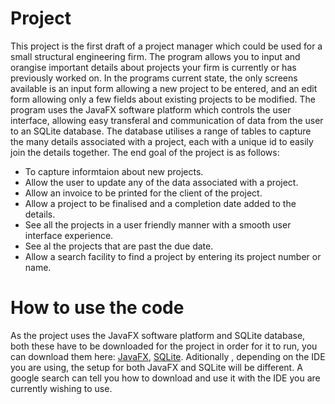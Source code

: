 # Project

This project is the first draft of a project manager which could be used for a small structural engineering firm. The program allows you to input and orangise important details about projects your firm is currently or has previously worked on. In the programs current state, the only screens available is an input form allowing a new project to be entered, and an edit form allowing only a few fields about existing projects to be modified. The program uses the JavaFX software platform which controls the user interface, allowing easy transferal and communication of data from the user to an SQLite database. The database utilises a range of tables to capture the many details associated with a project, each with a unique id to easily join the details together. The end goal of the project is as follows: 
  * To capture informtaion about new projects.
  * Allow the user to update any of the data associated with a project. 
  * Allow an invoice to be printed for the client of the project.
  * Allow a project to be finalised and a completion date added to the details. 
  * See all the projects in a user friendly manner with a smooth user interface experience. 
  * See al the projects that are past the due date.
  * Allow a search facility to find a project by entering its project number or name.

# How to use the code

As the project uses the JavaFX software platform and SQLite database, both these have to be downloaded for the project in order for it to run, you can download them here: [JavaFX](https://openjfx.io/), [SQLite](sqlite.org/download.html). Aditionally , depending on the IDE you are using, the setup for both JavaFX and SQLite will be different. A google search can tell you how to download and use it with the IDE you are currently wishing to use. 
